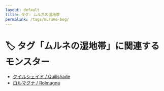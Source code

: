 ```yaml
---
layout: default
title: タグ: ムルネの湿地帯
permalink: /tags/murune-bog/
---
```

# 🏷️ タグ「ムルネの湿地帯」に関連するモンスター

- [クイルシェイド / Quillshade](/monsterdex/monster/Quillshade.html)
- [ロルマグナ / Rolmagna](/monsterdex/monster/Rolmagna.html)